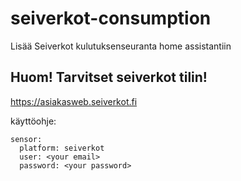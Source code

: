 # seiverkot-consumption
Lisää Seiverkot kulutuksenseuranta home assistantiin


## Huom! Tarvitset seiverkot tilin!
https://asiakasweb.seiverkot.fi

käyttöohje:
```
sensor:
  platform: seiverkot
  user: <your email>
  password: <your password>
```
